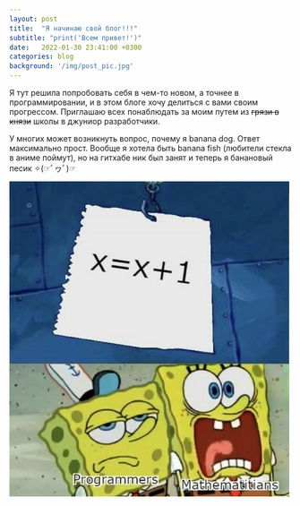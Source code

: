 ```yaml
---
layout: post
title:  "Я начинаю свой блог!!!"
subtitle: "print('Всем привет!')"
date:   2022-01-30 23:41:00 +0300
categories: blog
background: '/img/post_pic.jpg'
---
```


Я тут решила попробовать себя в чем-то новом, а точнее в программировании, и в этом блоге хочу делиться с вами своим прогрессом. Приглашаю всех понаблюдать за моим путем из ~~грязи в князи~~ школы в джуниор разработчики.

У многих может возникнуть вопрос, почему я banana dog. Ответ максимально прост. Вообще я хотела быть banana fish (любители стекла в аниме поймут), но на гитхабе ник был занят и теперь я банановый песик ✧(☞ﾟヮﾟ)☞ 

![my first meme](/assets/first_meme.jpg)

